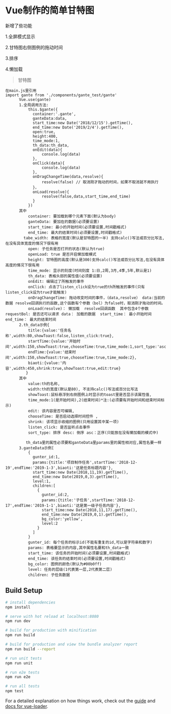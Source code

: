 # Vue制作的简单甘特图
新增了些功能

1.全屏模式显示

2.甘特图右侧图例的拖动时间

3.排序

4.懒加载

> 甘特图

    在main.js里引用
    import gante from './components/gante_test/gante'
          Vue.use(gante)
          1.全局调用方法:
              this.$gante({
                container:'.gante',
                ganteData:data,
                start_time:new Date('2018/12/15').getTime(),
                end_time:new Date('2019/2/4').getTime(),
                open:true,
                height:400,
                time_mode:1,
                th_data:th_data,
                onEdit(data){
                	console.log(data)
                },
                onClick(data){
                	console.log(data)
                },
                onDragChangeTime(data,resolve){
                	resolve(false) // 取消刚才拖动的时间，如果不取消就不用执行
               	}，
               	onLoad(resolve){
               		resolve(false,data,start_time,end_time)
               	}
              })
          其中
              container: 要加载到哪个元素下面(默认为body)
              ganteData: 要加在的数据(必须要设置)
              start_time: 最小的开始时间(必须要设置,时间戳格式)
              end_time: 最大的结束时间(必须要设置,时间戳格式)
            tabe_width: 表格的宽度(默认是甘特图的一半) 支持calc()写法或百分比写法,在没有具体宽度的情况下很有用
              open: 子任务是否打开的状态(默认为true)
              openLoad: true 是否开启懒加载模式
              height: 甘特图的高度(默认是300)支持calc()写法或百分比写法,在没有具体高度的情况下很有用
              time_mode: 显示的刻度(时间刻度 1:日,2周,3月,4季,5年,默认是1)
              th_data: 表格头部的属性值(必须要设置)
              onEdit: 编辑过了所触发的事件
              onClick: 点击了listen_click设为true的th所触发的事件(只有listen_click设为true才能触发)
              onDragChangeTime: 拖动改变时间的事件，（data,resolve） data:当前的数据 resolve回调执行的函数,这个函数有个参数（bol）为false时，取消刚才拖动的时间。
              onLoad(resolve)： 懒加载  resolve回调函数  其中包含4个参数requestBol: 是否还可以请求 data： 加载的数据  start_time： 最小开始时间  end_time： 最大的结束时间
          2.th_data示例{
              title:{value:'任务名称',width:80,showToast:false,listen_click:true},
              startTime:{value:'开始时间',width:150,showToast:true,chooseTime:true,time_mode:1,sort_type:'asc'},
              endTime:{value:'结束时间',width:150,showToast:true,chooseTime:true,time_mode:2},
              biaoti:{value:'内容',width:450,shrink:true,showToast:true,edit:true}
             }
          其中
              value:th的名称,
              width:th的宽度(默认是80), 不支持calc()写法或百分比写法
              showToast:鼠标悬浮到右侧图例上时显示的toast里是否显示该属性值,
              time_mode:1(是开始时间),2(结束时间)*注:(必须要有开始时间和结束时间标示)
              edit: 该内容是否可编辑,
              chooseTime: 是否启动选择时间控件 ,
              shrink: 该项显示收缩的图例(只用设置其中某一项)
              listen_click: 是否监听点击事件
              sort_type: 排序 desc: 倒序 asc：正序(只能放在没有懒加载的模式中)

             th_data里的属性必须要和ganteData里params里的属性相对应,属性名要一样
          3.ganteData示例[
              {
                gunter_id:1,
                params:{title:'项目制作任务',startTime:'2018-12-19',endTime:'2019-1-3',biaoti:'这是任务标题内容'},
                start_time:new Date(2018,11,19).getTime(),
                end_time:new Date(2019,0,3).getTime(),
                level:1,
                children:[
                  {
                    gunter_id:2,
                    params:{title:'子任务',startTime:'2018-12-17',endTime:'2019-1-1',biaoti:'这是第一级子任务内容'},
                    start_time:new Date(2018,11,17).getTime(),
                    end_time:new Date(2019,0,1).getTime(),
                    bg_color:'yellow',
                    level:2
                  }
                ]
              }
              gunter_id: 每个任务的标示id(不能有重复的id,可以是字符串和数字)
              params: 表格要显示的内容,其中属性名要和th_data一致
              start_time: 该任务的开始时间(必须要设置,时间戳格式)
              end_time: 该任务的结束时间(必须要设置,时间戳格式)
              bg_color: 图例的颜色(默认为#00b0ff)
              level: 任务的层级(1代表第一层,2代表第二层)
              children: 子任务数据
## Build Setup

``` bash
# install dependencies
npm install

# serve with hot reload at localhost:8080
npm run dev

# build for production with minification
npm run build

# build for production and view the bundle analyzer report
npm run build --report

# run unit tests
npm run unit

# run e2e tests
npm run e2e

# run all tests
npm test
```

For a detailed explanation on how things work, check out the [guide](http://vuejs-templates.github.io/webpack/) and [docs for vue-loader](http://vuejs.github.io/vue-loader).
